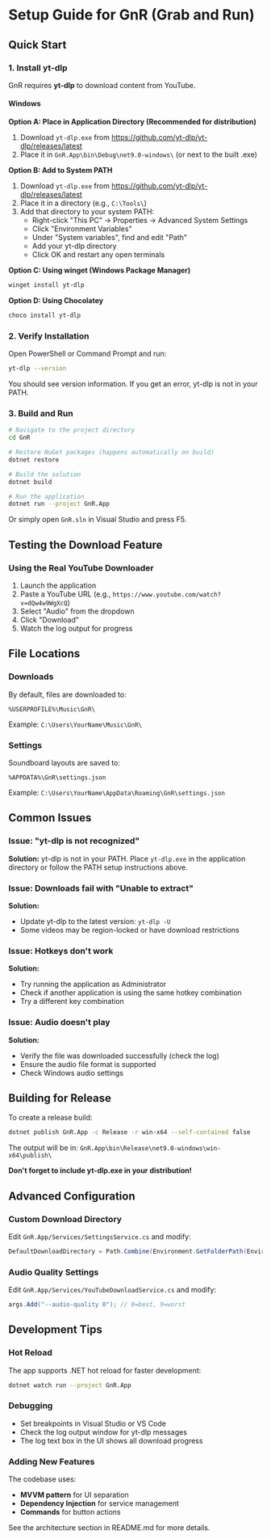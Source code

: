 # Setup Guide for GnR (Grab and Run)

## Quick Start

### 1. Install yt-dlp

GnR requires **yt-dlp** to download content from YouTube.

#### Windows

**Option A: Place in Application Directory (Recommended for distribution)**
1. Download `yt-dlp.exe` from https://github.com/yt-dlp/yt-dlp/releases/latest
2. Place it in `GnR.App\bin\Debug\net9.0-windows\` (or next to the built .exe)

**Option B: Add to System PATH**
1. Download `yt-dlp.exe` from https://github.com/yt-dlp/yt-dlp/releases/latest
2. Place it in a directory (e.g., `C:\Tools\`)
3. Add that directory to your system PATH:
   - Right-click "This PC" → Properties → Advanced System Settings
   - Click "Environment Variables"
   - Under "System variables", find and edit "Path"
   - Add your yt-dlp directory
   - Click OK and restart any open terminals

**Option C: Using winget (Windows Package Manager)**
```powershell
winget install yt-dlp
```

**Option D: Using Chocolatey**
```powershell
choco install yt-dlp
```

### 2. Verify Installation

Open PowerShell or Command Prompt and run:
```bash
yt-dlp --version
```

You should see version information. If you get an error, yt-dlp is not in your PATH.

### 3. Build and Run

```bash
# Navigate to the project directory
cd GnR

# Restore NuGet packages (happens automatically on build)
dotnet restore

# Build the solution
dotnet build

# Run the application
dotnet run --project GnR.App
```

Or simply open `GnR.sln` in Visual Studio and press F5.

## Testing the Download Feature

### Using the Real YouTube Downloader

1. Launch the application
2. Paste a YouTube URL (e.g., `https://www.youtube.com/watch?v=dQw4w9WgXcQ`)
3. Select "Audio" from the dropdown
4. Click "Download"
5. Watch the log output for progress

## File Locations

### Downloads
By default, files are downloaded to:
```
%USERPROFILE%\Music\GnR\
```
Example: `C:\Users\YourName\Music\GnR\`

### Settings
Soundboard layouts are saved to:
```
%APPDATA%\GnR\settings.json
```
Example: `C:\Users\YourName\AppData\Roaming\GnR\settings.json`

## Common Issues

### Issue: "yt-dlp is not recognized"
**Solution:** yt-dlp is not in your PATH. Place `yt-dlp.exe` in the application directory or follow the PATH setup instructions above.

### Issue: Downloads fail with "Unable to extract"
**Solution:** 
- Update yt-dlp to the latest version: `yt-dlp -U`
- Some videos may be region-locked or have download restrictions

### Issue: Hotkeys don't work
**Solution:**
- Try running the application as Administrator
- Check if another application is using the same hotkey combination
- Try a different key combination

### Issue: Audio doesn't play
**Solution:**
- Verify the file was downloaded successfully (check the log)
- Ensure the audio file format is supported
- Check Windows audio settings

## Building for Release

To create a release build:

```bash
dotnet publish GnR.App -c Release -r win-x64 --self-contained false
```

The output will be in: `GnR.App\bin\Release\net9.0-windows\win-x64\publish\`

**Don't forget to include yt-dlp.exe in your distribution!**

## Advanced Configuration

### Custom Download Directory

Edit `GnR.App/Services/SettingsService.cs` and modify:
```csharp
DefaultDownloadDirectory = Path.Combine(Environment.GetFolderPath(Environment.SpecialFolder.MyMusic), "GnR");
```

### Audio Quality Settings

Edit `GnR.App/Services/YouTubeDownloadService.cs` and modify:
```csharp
args.Add("--audio-quality 0"); // 0=best, 9=worst
```

## Development Tips

### Hot Reload
The app supports .NET hot reload for faster development:
```bash
dotnet watch run --project GnR.App
```

### Debugging
- Set breakpoints in Visual Studio or VS Code
- Check the log output window for yt-dlp messages
- The log text box in the UI shows all download progress

### Adding New Features
The codebase uses:
- **MVVM pattern** for UI separation
- **Dependency Injection** for service management
- **Commands** for button actions

See the architecture section in README.md for more details.

